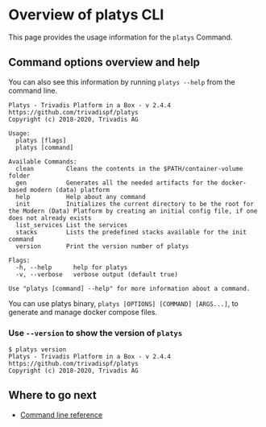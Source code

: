 # Overview of platys CLI

This page provides the usage information for the `platys` Command.

## Command options overview and help

You can also see this information by running `platys --help` from the command line.

```
Platys - Trivadis Platform in a Box - v 2.4.4
https://github.com/trivadispf/platys
Copyright (c) 2018-2020, Trivadis AG

Usage:
  platys [flags]
  platys [command]

Available Commands:
  clean         Cleans the contents in the $PATH/container-volume folder
  gen           Generates all the needed artifacts for the docker-based modern (data) platform
  help          Help about any command
  init          Initializes the current directory to be the root for the Modern (Data) Platform by creating an initial config file, if one does not already exists
  list_services List the services
  stacks        Lists the predefined stacks available for the init command
  version       Print the version number of platys

Flags:
  -h, --help      help for platys
  -v, --verbose   verbose output (default true)

Use "platys [command] --help" for more information about a command.
```
   
You can use platys binary, `platys [OPTIONS] [COMMAND] [ARGS...]`, to generate and manage docker compose files. 

### Use `--version` to show the version of `platys`

```
$ platys version
Platys - Trivadis Platform in a Box - v 2.4.4
https://github.com/trivadispf/platys
Copyright (c) 2018-2020, Trivadis AG
```
   
## Where to go next

* [Command line reference](../documentation/command-line-ref.md)
